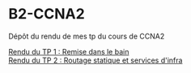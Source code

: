 # B2-CCNA2

Dépôt du rendu de mes tp du cours de CCNA2

[Rendu du TP 1 : Remise dans le bain](https://github.com/VernerBoisson/B2-CCNA2/tree/master/tp1)  
[Rendu du TP 2 : Routage statique et services d'infra](https://github.com/VernerBoisson/B2-CCNA2/tree/master/tp2)